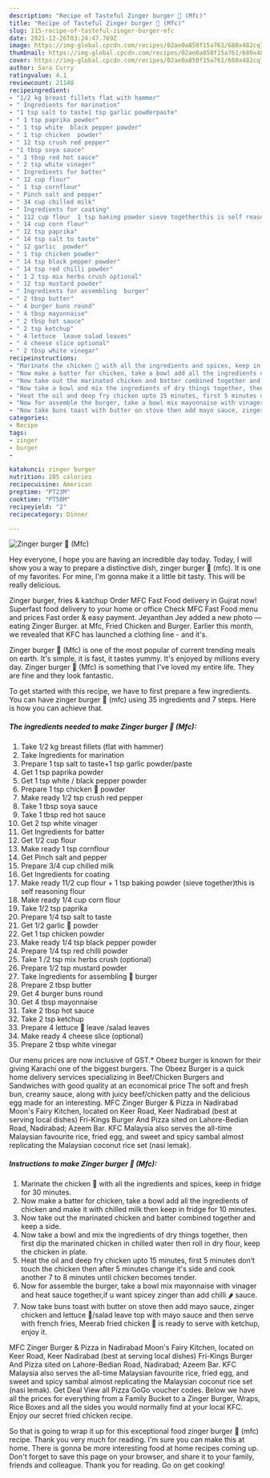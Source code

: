 ```yaml
---
description: "Recipe of Tasteful Zinger burger 🍔 (Mfc)"
title: "Recipe of Tasteful Zinger burger 🍔 (Mfc)"
slug: 115-recipe-of-tasteful-zinger-burger-mfc
date: 2021-12-26T03:24:47.769Z
image: https://img-global.cpcdn.com/recipes/02ae0a850f15a761/680x482cq70/zinger-burger-🍔-mfc-recipe-main-photo.jpg
thumbnail: https://img-global.cpcdn.com/recipes/02ae0a850f15a761/680x482cq70/zinger-burger-🍔-mfc-recipe-main-photo.jpg
cover: https://img-global.cpcdn.com/recipes/02ae0a850f15a761/680x482cq70/zinger-burger-🍔-mfc-recipe-main-photo.jpg
author: Sara Curry
ratingvalue: 4.1
reviewcount: 21148
recipeingredient:
- "1/2 kg breast fillets flat with hammer"
- " Ingredients for marination"
- "1 tsp salt to taste1 tsp garlic powderpaste"
- " 1 tsp paprika powder"
- " 1 tsp white  black pepper powder"
- " 1 tsp chicken  powder"
- " 12 tsp crush red pepper"
- "1 tbsp soya sauce"
- " 1 tbsp red hot sauce"
- " 2 tsp white vinager"
- " Ingredients for batter"
- " 12 cup flour"
- " 1 tsp cornflour"
- " Pinch salt and pepper"
- " 34 cup chilled milk"
- " Ingredients for coating"
- " 112 cup flour  1 tsp baking powder sieve togetherthis is self reasoning flour"
- " 14 cup corn flour"
- " 12 tsp paprika"
- " 14 tsp salt to taste"
- " 12 garlic  powder"
- " 1 tsp chicken powder"
- " 14 tsp black pepper powder"
- " 14 tsp red chilli powder"
- " 1 2 tsp mix herbs crush optional"
- " 12 tsp mustard powder"
- " Ingredients for assembling  burger"
- " 2 tbsp butter"
- " 4 burger buns round"
- " 4 tbsp mayonnaise"
- " 2 tbsp hot sauce"
- " 2 tsp ketchup"
- " 4 lettuce  leave salad leaves"
- " 4 cheese slice optional"
- " 2 tbsp white vinegar"
recipeinstructions:
- "Marinate the chicken 🐓 with all the ingredients and spices, keep in fridge for 30 minutes."
- "Now make a batter for chicken, take a bowl add all the ingredients of chicken and make it with chilled milk then keep in fridge for 10 minutes."
- "Now take out the marinated chicken and batter combined together and keep a side."
- "Now take a bowl and mix the ingredients of dry things together, then first dip the marinated chicken in chilled water then roll in dry flour, keep the chicken in plate."
- "Heat the oil and deep fry chicken upto 15 minutes, first 5 minutes don’t touch the chicken then after 5 minutes change it&#39;s side and cook another 7 to 8 minutes until chicken becomes tender."
- "Now for assemble the burger, take a bowl mix mayonnaise with vinager and heat sauce together,if u want spicey zinger than add chilli 🌶 sauce."
- "Now take buns toast with butter on stove then add mayo sauce, zinger chicken and lettuce 🥬/salad leave top with mayo sauce and then serve with french fries, Meerab fried chicken 🐓 is ready to serve with ketchup, enjoy it."
categories:
- Recipe
tags:
- zinger
- burger
- 

katakunci: zinger burger  
nutrition: 285 calories
recipecuisine: American
preptime: "PT23M"
cooktime: "PT50M"
recipeyield: "2"
recipecategory: Dinner

---
```



![Zinger burger 🍔 (Mfc)](https://img-global.cpcdn.com/recipes/02ae0a850f15a761/680x482cq70/zinger-burger-🍔-mfc-recipe-main-photo.jpg)

Hey everyone, I hope you are having an incredible day today. Today, I will show you a way to prepare a distinctive dish, zinger burger 🍔 (mfc). It is one of my favorites. For mine, I'm gonna make it a little bit tasty. This will be really delicious.

Zinger burger, fries &amp; katchup Order MFC Fast Food delivery in Gujrat now! Superfast food delivery to your home or office Check MFC Fast Food menu and prices Fast order &amp; easy payment. Jeyanthan Jey added a new photo — eating Zinger Burger. at Mfc, Fried Chicken and Burger. Earlier this month, we revealed that KFC has launched a clothing line - and it&#39;s.

Zinger burger 🍔 (Mfc) is one of the most popular of current trending meals on earth. It's simple, it is fast, it tastes yummy. It's enjoyed by millions every day. Zinger burger 🍔 (Mfc) is something that I've loved my entire life. They are fine and they look fantastic.


To get started with this recipe, we have to first prepare a few ingredients. You can have zinger burger 🍔 (mfc) using 35 ingredients and 7 steps. Here is how you can achieve that.

<!--inarticleads1-->

##### The ingredients needed to make Zinger burger 🍔 (Mfc):

1. Take 1/2 kg breast fillets (flat with hammer)
1. Take  Ingredients for marination
1. Prepare 1 tsp salt to taste+1 tsp garlic powder/paste
1. Get  1 tsp paprika powder
1. Get  1 tsp white / black pepper powder
1. Prepare  1 tsp chicken 🐓 powder
1. Make ready  1/2 tsp crush red pepper
1. Take 1 tbsp soya sauce
1. Take  1 tbsp red hot sauce
1. Get  2 tsp white vinager
1. Get  Ingredients for batter
1. Get  1/2 cup flour
1. Make ready  1 tsp cornflour
1. Get  Pinch salt and pepper
1. Prepare  3/4 cup chilled milk
1. Get  Ingredients for coating
1. Make ready  11/2 cup flour + 1 tsp baking powder (sieve together)this is self reasoning flour
1. Make ready  1/4 cup corn flour
1. Take  1/2 tsp paprika
1. Prepare  1/4 tsp salt to taste
1. Get  1/2 garlic 🧄 powder
1. Get  1 tsp chicken powder
1. Make ready  1/4 tsp black pepper powder
1. Prepare  1/4 tsp red chilli powder
1. Take  1 /2 tsp mix herbs crush (optional)
1. Prepare  1/2 tsp mustard powder
1. Take  Ingredients for assembling 🍔 burger
1. Prepare  2 tbsp butter
1. Get  4 burger buns round
1. Get  4 tbsp mayonnaise
1. Take  2 tbsp hot sauce
1. Take  2 tsp ketchup
1. Prepare  4 lettuce 🥬 leave /salad leaves
1. Make ready  4 cheese slice (optional)
1. Prepare  2 tbsp white vinegar


Our menu prices are now inclusive of GST.* Obeez burger is known for their giving Karachi one of the biggest burgers. The Obeez Burger is a quick home delivery services specializing in Beef/Chicken Burgers and Sandwiches with good quality at an economical price The soft and fresh bun, creamy sauce, along with juicy beef/chicken patty and the delicious egg made for an interesting. MFC Zinger Burger &amp; Pizza in Nadirabad Moon&#39;s Fairy Kitchen, located on Keer Road, Keer Nadirabad (best at serving local dishes) Fri-Kings Burger And Pizza sited on Lahore-Bedian Road, Nadirabad; Azeem Bar. KFC Malaysia also serves the all-time Malaysian favourite rice, fried egg, and sweet and spicy sambal almost replicating the Malaysian coconut rice set (nasi lemak). 

<!--inarticleads2-->

##### Instructions to make Zinger burger 🍔 (Mfc):

1. Marinate the chicken 🐓 with all the ingredients and spices, keep in fridge for 30 minutes.
1. Now make a batter for chicken, take a bowl add all the ingredients of chicken and make it with chilled milk then keep in fridge for 10 minutes.
1. Now take out the marinated chicken and batter combined together and keep a side.
1. Now take a bowl and mix the ingredients of dry things together, then first dip the marinated chicken in chilled water then roll in dry flour, keep the chicken in plate.
1. Heat the oil and deep fry chicken upto 15 minutes, first 5 minutes don’t touch the chicken then after 5 minutes change it&#39;s side and cook another 7 to 8 minutes until chicken becomes tender.
1. Now for assemble the burger, take a bowl mix mayonnaise with vinager and heat sauce together,if u want spicey zinger than add chilli 🌶 sauce.
1. Now take buns toast with butter on stove then add mayo sauce, zinger chicken and lettuce 🥬/salad leave top with mayo sauce and then serve with french fries, Meerab fried chicken 🐓 is ready to serve with ketchup, enjoy it.


MFC Zinger Burger &amp; Pizza in Nadirabad Moon&#39;s Fairy Kitchen, located on Keer Road, Keer Nadirabad (best at serving local dishes) Fri-Kings Burger And Pizza sited on Lahore-Bedian Road, Nadirabad; Azeem Bar. KFC Malaysia also serves the all-time Malaysian favourite rice, fried egg, and sweet and spicy sambal almost replicating the Malaysian coconut rice set (nasi lemak). Get Deal View all Pizza GoGo voucher codes. Below we have all the prices for everything from a Family Bucket to a Zinger Burger, Wraps, Rice Boxes and all the sides you would normally find at your local KFC. Enjoy our secret fried chicken recipe. 

So that is going to wrap it up for this exceptional food zinger burger 🍔 (mfc) recipe. Thank you very much for reading. I'm sure you can make this at home. There is gonna be more interesting food at home recipes coming up. Don't forget to save this page on your browser, and share it to your family, friends and colleague. Thank you for reading. Go on get cooking!
